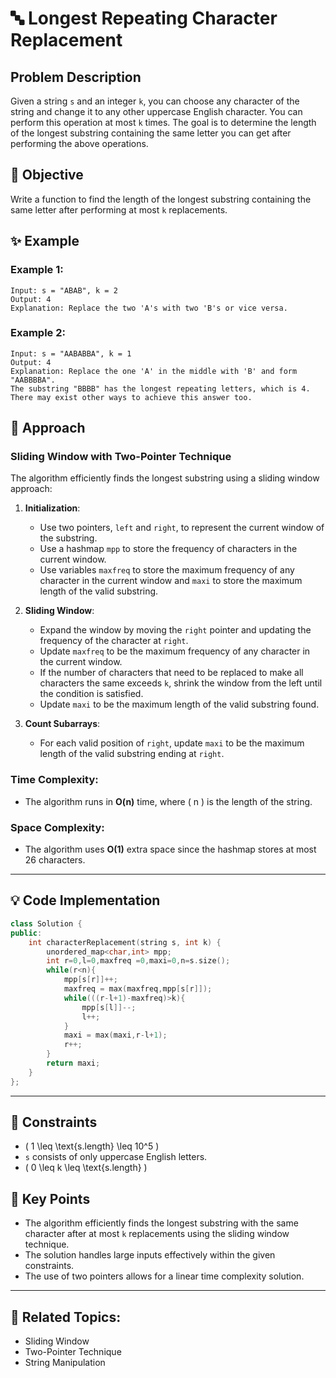 # 🔤 **Longest Repeating Character Replacement**

## Problem Description

Given a string `s` and an integer `k`, you can choose any character of the string and change it to any other uppercase English character. You can perform this operation at most `k` times. The goal is to determine the length of the longest substring containing the same letter you can get after performing the above operations.

## 🎯 **Objective**

Write a function to find the length of the longest substring containing the same letter after performing at most `k` replacements.

## ✨ **Example**

### Example 1:
```plaintext
Input: s = "ABAB", k = 2
Output: 4
Explanation: Replace the two 'A's with two 'B's or vice versa.
```

### Example 2:
```plaintext
Input: s = "AABABBA", k = 1
Output: 4
Explanation: Replace the one 'A' in the middle with 'B' and form "AABBBBA".
The substring "BBBB" has the longest repeating letters, which is 4.
There may exist other ways to achieve this answer too.
```

## 🚀 **Approach**

### **Sliding Window with Two-Pointer Technique**

The algorithm efficiently finds the longest substring using a sliding window approach:

1. **Initialization**:
   - Use two pointers, `left` and `right`, to represent the current window of the substring.
   - Use a hashmap `mpp` to store the frequency of characters in the current window.
   - Use variables `maxfreq` to store the maximum frequency of any character in the current window and `maxi` to store the maximum length of the valid substring.

2. **Sliding Window**:
   - Expand the window by moving the `right` pointer and updating the frequency of the character at `right`.
   - Update `maxfreq` to be the maximum frequency of any character in the current window.
   - If the number of characters that need to be replaced to make all characters the same exceeds `k`, shrink the window from the left until the condition is satisfied.
   - Update `maxi` to be the maximum length of the valid substring found.

3. **Count Subarrays**:
   - For each valid position of `right`, update `maxi` to be the maximum length of the valid substring ending at `right`.

### **Time Complexity**:
- The algorithm runs in **O(n)** time, where \( n \) is the length of the string.

### **Space Complexity**:
- The algorithm uses **O(1)** extra space since the hashmap stores at most 26 characters.

---

## 💡 **Code Implementation**

```cpp
class Solution {
public:
    int characterReplacement(string s, int k) {
        unordered_map<char,int> mpp;
        int r=0,l=0,maxfreq =0,maxi=0,n=s.size();
        while(r<n){
            mpp[s[r]]++;
            maxfreq = max(maxfreq,mpp[s[r]]);
            while(((r-l+1)-maxfreq)>k){
                mpp[s[l]]--;
                l++;
            }
            maxi = max(maxi,r-l+1);
            r++;
        }
        return maxi;
    }
};
```

---

## 🔧 **Constraints**

- \( 1 \leq \text{s.length} \leq 10^5 \)
- `s` consists of only uppercase English letters.
- \( 0 \leq k \leq \text{s.length} \)

## 🌟 **Key Points**

- The algorithm efficiently finds the longest substring with the same character after at most `k` replacements using the sliding window technique.
- The solution handles large inputs effectively within the given constraints.
- The use of two pointers allows for a linear time complexity solution.

---

## 🔗 **Related Topics**:
- Sliding Window
- Two-Pointer Technique
- String Manipulation